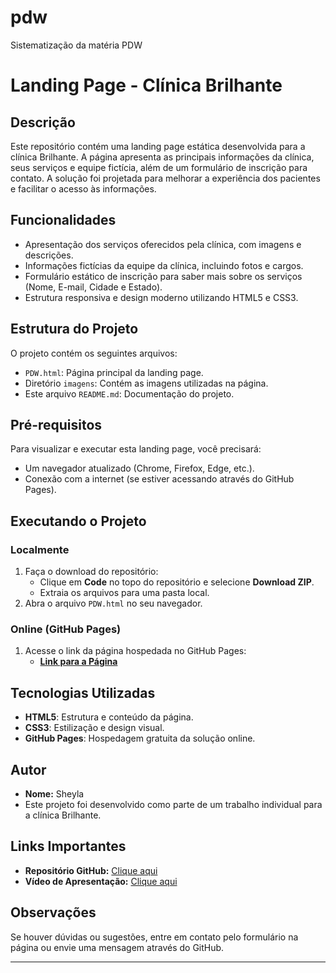 # pdw
Sistematização da matéria PDW
# Landing Page - Clínica Brilhante

## Descrição
Este repositório contém uma landing page estática desenvolvida para a clínica Brilhante. A página apresenta as principais informações da clínica, seus serviços e equipe fictícia, além de um formulário de inscrição para contato. A solução foi projetada para melhorar a experiência dos pacientes e facilitar o acesso às informações.

## Funcionalidades
- Apresentação dos serviços oferecidos pela clínica, com imagens e descrições.
- Informações fictícias da equipe da clínica, incluindo fotos e cargos.
- Formulário estático de inscrição para saber mais sobre os serviços (Nome, E-mail, Cidade e Estado).
- Estrutura responsiva e design moderno utilizando HTML5 e CSS3.

## Estrutura do Projeto
O projeto contém os seguintes arquivos:
- `PDW.html`: Página principal da landing page.
- Diretório `imagens`: Contém as imagens utilizadas na página.
- Este arquivo `README.md`: Documentação do projeto.

## Pré-requisitos
Para visualizar e executar esta landing page, você precisará:
- Um navegador atualizado (Chrome, Firefox, Edge, etc.).
- Conexão com a internet (se estiver acessando através do GitHub Pages).

## Executando o Projeto
### Localmente
1. Faça o download do repositório:
   - Clique em **Code** no topo do repositório e selecione **Download ZIP**.
   - Extraia os arquivos para uma pasta local.
2. Abra o arquivo `PDW.html` no seu navegador.

### Online (GitHub Pages)
1. Acesse o link da página hospedada no GitHub Pages:
   - **[Link para a Página](https://sheylapassos.github.io/pdw/)**

## Tecnologias Utilizadas
- **HTML5**: Estrutura e conteúdo da página.
- **CSS3**: Estilização e design visual.
- **GitHub Pages**: Hospedagem gratuita da solução online.

## Autor
- **Nome:** Sheyla
- Este projeto foi desenvolvido como parte de um trabalho individual para a clínica Brilhante.

## Links Importantes
- **Repositório GitHub:** [Clique aqui](https://github.com/sheylapassos/pdw.git)
- **Vídeo de Apresentação:** [Clique aqui](https://youtu.be/ypsyjKL5_QY?si=84mZ1v46i-B5IV5e)

## Observações
Se houver dúvidas ou sugestões, entre em contato pelo formulário na página ou envie uma mensagem através do GitHub.

---
